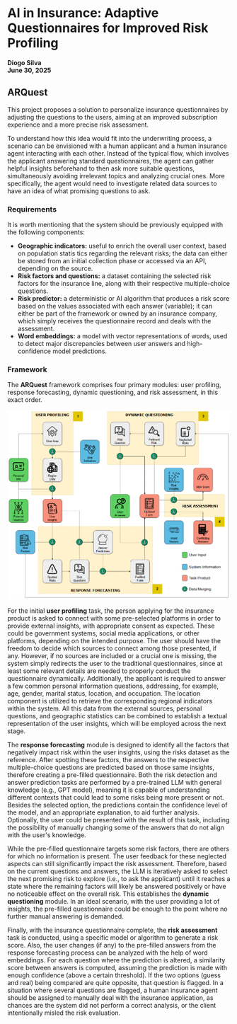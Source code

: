 # AI in Insurance: Adaptive Questionnaires for Improved Risk Profiling

**Diogo Silva**  
**June 30, 2025**

## ARQuest

This project proposes a solution to personalize insurance questionnaires by adjusting the questions
to the users, aiming at an improved subscription experience and a more precise risk assessment.

To understand how this idea would fit into the underwriting process, a scenario can
be envisioned with a human applicant and a human insurance agent interacting with each other.
Instead of the typical flow, which involves the applicant answering standard questionnaires, the
agent can gather helpful insights beforehand to then ask more suitable questions, simultaneously
avoiding irrelevant topics and analyzing crucial ones. More specifically, the agent would need to
investigate related data sources to have an idea of what promising questions to ask.

### Requirements

It is worth mentioning that the system should be previously equipped with the following components:
- **Geographic indicators:** useful to enrich the overall user context, based on population statis
tics regarding the relevant risks; the data can either be stored from an initial collection phase
or accessed via an API, depending on the source.
- **Risk factors and questions:** a dataset containing the selected risk factors for the insurance
line, along with their respective multiple-choice questions.
- **Risk predictor:** a deterministic or AI algorithm that produces a risk score based on the
values associated with each answer (variable); it can either be part of the framework or
owned by an insurance company, which simply receives the questionnaire record and deals
with the assessment.
- **Word embeddings:** a model with vector representations of words, used to detect major
discrepancies between user answers and high-confidence model predictions.

### Framework

The **ARQuest** framework comprises four primary modules: user profiling, response forecasting, dynamic questioning, and risk assessment, in this exact order.

![ARQuest](figures/framework.png)

For the initial **user profiling** task, the person applying for the insurance product is asked to connect with some pre-selected platforms in order to provide external insights, with appropriate consent as expected. These could be government systems, social media applications, or other platforms, depending on the intended purpose. The user should have the freedom to decide which sources to connect among those presented, if any. However, if no sources are included or a crucial one is missing, the system simply redirects the user to the traditional questionnaires, since at least some relevant details are needed to properly conduct the questionnaire dynamically. Additionally, the applicant is required to answer a few common personal information questions, addressing, for example, age, gender, marital status, location, and occupation. The location component is utilized to retrieve the corresponding regional indicators within the system. All this data from the external sources, personal questions, and geographic statistics can be combined to establish a textual representation of the user insights, which will be employed across the next stage.

The **response forecasting** module is designed to identify all the factors that negatively impact risk within the user insights, using the risks dataset as the reference. After spotting these factors, the answers to the respective multiple-choice questions are predicted based on those same insights, therefore creating a pre-filled questionnaire. Both the risk detection and answer prediction tasks are performed by a pre-trained LLM with general knowledge (e.g., GPT model), meaning it is capable of understanding different contexts that could lead to some risks being more present or not. Besides the selected option, the predictions contain the confidence level of the model, and an appropriate explanation, to aid further analysis. Optionally, the user could be presented with the result of this task, including the possibility of manually changing some of the answers that do not align with the user's knowledge.

While the pre-filled questionnaire targets some risk factors, there are others for which no information is present. The user feedback for these neglected aspects can still significantly impact the risk assessment. Therefore, based on the current questions and answers, the LLM is iteratively asked to select the next promising risk to explore (i.e., to ask the applicant) until it reaches a state where the remaining factors will likely be answered positively or have no noticeable effect on the overall risk. This establishes the **dynamic questioning** module. In an ideal scenario, with the user providing a lot of insights, the pre-filled questionnaire could be enough to the point where no further manual answering is demanded.

Finally, with the insurance questionnaire complete, the **risk assessment** task is conducted, using a specific model or algorithm to generate a risk score. Also, the user changes (if any) to the pre-filled answers from the response forecasting process can be analyzed with the help of word embeddings. For each question where the prediction is altered, a similarity score between answers is computed, assuming the prediction is made with enough confidence (above a certain threshold). If the two options (guess and real) being compared are quite opposite, that question is flagged. In a situation where several questions are flagged, a human insurance agent should be assigned to manually deal with the insurance application, as chances are the system did not perform a correct analysis, or the client intentionally misled the risk evaluation.